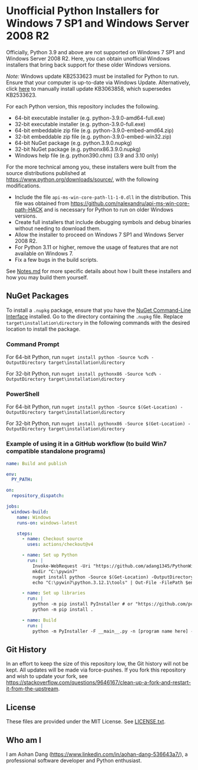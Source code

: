 # Unofficial Python Installers for Windows 7 SP1 and Windows Server 2008 R2

Officially, Python 3.9 and above are not supported on Windows 7 SP1 and Windows Server 2008 R2. Here, you can obtain unofficial Windows installers that bring back support for these older Windows versions.

*Note:* Windows update KB2533623 must be installed for Python to run. Ensure that your computer is up-to-date via Windows Update. Alternatively, click [here](https://www.microsoft.com/en-us/download/details.aspx?id=47409) to manually install update KB3063858, which supersedes KB2533623.

For each Python version, this repository includes the following.
- 64-bit executable installer (e.g. python-3.9.0-amd64-full.exe)
- 32-bit executable installer (e.g. python-3.9.0-full.exe)
- 64-bit embeddable zip file (e.g. python-3.9.0-embed-amd64.zip)
- 32-bit embeddable zip file (e.g. python-3.9.0-embed-win32.zip)
- 64-bit NuGet package (e.g. python.3.9.0.nupkg)
- 32-bit NuGet package (e.g. pythonx86.3.9.0.nupkg)
- Windows help file (e.g. python390.chm) (3.9 and 3.10 only)

For the more technical among you, these installers were built from the source distributions published at https://www.python.org/downloads/source/, with the following modifications.
- Include the file `api-ms-win-core-path-l1-1-0.dll` in the distribution. This file was obtained from https://github.com/nalexandru/api-ms-win-core-path-HACK and is necessary for Python to run on older Windows versions.
- Create full installers that include debugging symbols and debug binaries without needing to download them.
- Allow the installer to proceed on Windows 7 SP1 and Windows Server 2008 R2.
- For Python 3.11 or higher, remove the usage of features that are not available on Windows 7.
- Fix a few bugs in the build scripts.

See [Notes.md](Notes.md) for more specific details about how I built these installers and how you may build them yourself.

## NuGet Packages

To install a `.nupkg` package, ensure that you have the [NuGet Command-Line Interface](https://learn.microsoft.com/en-us/nuget/reference/nuget-exe-cli-reference?tabs=windows) installed. Go to the directory containing the `.nupkg` file. Replace `target\installation\directory` in the following commands with the desired location to install the package.

### Command Prompt
For 64-bit Python, run `nuget install python -Source %cd% -OutputDirectory target\installation\directory`

For 32-bit Python, run `nuget install pythonx86 -Source %cd% -OutputDirectory target\installation\directory`

### PowerShell
For 64-bit Python, run `nuget install python -Source $(Get-Location) -OutputDirectory target\installation\directory`

For 32-bit Python, run `nuget install pythonx86 -Source $(Get-Location) -OutputDirectory target\installation\directory`

### Example of using it in a GitHub workflow (to build Win7 compatible standalone programs)
```yaml
name: Build and publish

env:
  PY_PATH:

on:
  repository_dispatch:

jobs:
  windows-build:
    name: Windows
    runs-on: windows-latest

    steps:
      - name: Checkout source
        uses: actions/checkout@v4

      - name: Set up Python
        run: |
          Invoke-WebRequest -Uri "https://github.com/adang1345/PythonWin7/raw/master/3.12.1/python.3.12.1.nupkg" -OutFile "python.3.12.1.nupkg"
          mkdir "C:\pywin7"
          nuget install python -Source $(Get-Location) -OutputDirectory "C:\pywin7\"
          echo "C:\pywin7\python.3.12.1\tools" | Out-File -FilePath $env:GITHUB_PATH -Encoding utf8 -Append

      - name: Set up libraries
        run: |
          python -m pip install PyInstaller # or "https://github.com/pcroland/Pyinstaller-Builds/releases/download/PyInstaller/pyinstaller-6.3.0-py3-none-win_amd64.whl" for less false positive virus flagging
          python -m pip install .

      - name: Build
        run: |
          python -m PyInstaller -F __main__.py -n [program name here] --icon [logo_path]
```

## Git History

In an effort to keep the size of this repository low, the Git history will not be kept. All updates will be made via force-pushes. If you fork this repository and wish to update your fork, see https://stackoverflow.com/questions/9646167/clean-up-a-fork-and-restart-it-from-the-upstream.

## License

These files are provided under the MIT License. See [LICENSE.txt](LICENSE.txt).

## Who am I

I am Aohan Dang (https://www.linkedin.com/in/aohan-dang-536643a7/), a professional software developer and Python enthusiast.
